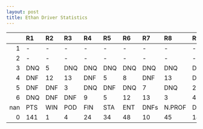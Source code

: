 ```yaml
---
layout: post 
title: Ethan Driver Statistics
--- 
```


|     | R1   | R2   | R3   | R4   | R5   | R6   | R7   | R8     | R9   | R10   | R11   | R12   | Points   | Pos   |
|----:|:-----|:-----|:-----|:-----|:-----|:-----|:-----|:-------|:-----|:------|:------|:------|:---------|:------|
|   1 | -    | -    | -    | -    | -    | -    | -    | -      | -    | -     | -     | -     | nan      | nan   |
|   2 | -    | -    | -    | -    | -    | -    | -    | -      | -    | -     | -     | -     | nan      | nan   |
|   3 | DNQ  | 5    | DNQ  | DNQ  | DNQ  | DNQ  | DNQ  | DNQ    | DNQ  | DNQ   | DNQ   | 16    | 8.0      | 19.0  |
|   4 | DNF  | 12   | 13   | DNF  | 5    | 8    | DNF  | 13     | DNF  | 10    | 9     | 11    | 14.0     | 18.0  |
|   5 | DNF  | DNF  | 3    | DNQ  | DNF  | DNQ  | 7    | DNQ    | 2    | 4     | 4     | 5     | 67.0     | 7.0   |
|   6 | DNQ  | DNF  | DNF  | 9    | 5    | 12   | 13   | 3      | 4    | DNF   | 1     | 11    | 52.0     | 9.0   |
| nan | PTS  | WIN  | POD  | FIN  | STA  | ENT  | DNFs | N.PROF | DNQ  | %FIN  | PPR   | BST   | CHA      | RNK   |
|   0 | 141  | 1    | 4    | 24   | 34   | 48   | 10   | 45     | 14   | 70.59 | 2.94  | 1     | 0.0      | 14.0  |
